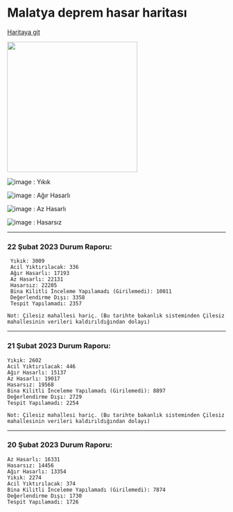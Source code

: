 # Malatya deprem hasar haritası

[Haritaya git](https://xnart.github.io/hasar-harita-malatya/)

<img src="https://user-images.githubusercontent.com/5033961/220190765-c61f69bf-3d6a-45c0-b2cf-4977fb1737e4.png"  height="300">


![image](https://user-images.githubusercontent.com/5033961/220190452-ad618b09-481f-4b56-9043-ee3e64787b0f.png) : Yıkık

![image](https://user-images.githubusercontent.com/5033961/220190372-6b5f48c7-7a76-481b-bcf9-53031a0eaf3d.png) : Ağır Hasarlı

![image](https://user-images.githubusercontent.com/5033961/220190530-f91a244e-796e-4771-917c-928acd7c69f4.png) : Az Hasarlı

![image](https://user-images.githubusercontent.com/5033961/220190568-d62e391b-db16-4775-9c9b-a07a799deb9d.png) : Hasarsız

---

### 22 Şubat 2023 Durum Raporu:
```
 Yıkık: 3009
 Acil Yıktırılacak: 336
 Ağır Hasarlı: 17193
 Az Hasarlı: 22131
 Hasarsız: 22205
 Bina Kilitli İnceleme Yapılamadı (Girilemedi): 10011
 Değerlendirme Dışı: 3358
 Tespit Yapılamadı: 2357
 
Not: Çilesiz mahallesi hariç. (Bu tarihte bakanlık sisteminden Çilesiz mahallesinin verileri kaldırıldığından dolayı)
```

---

### 21 Şubat 2023 Durum Raporu:
```
Yıkık: 2602
Acil Yıktırılacak: 446
Ağır Hasarlı: 15137
Az Hasarlı: 19017
Hasarsız: 19568
Bina Kilitli İnceleme Yapılamadı (Girilemedi): 8897
Değerlendirme Dışı: 2729
Tespit Yapılamadı: 2254
 
Not: Çilesiz mahallesi hariç. (Bu tarihte bakanlık sisteminden Çilesiz mahallesinin verileri kaldırıldığından dolayı)
```

---

### 20 Şubat 2023 Durum Raporu:
```
Az Hasarlı: 16331
Hasarsız: 14456
Ağır Hasarlı: 13354
Yıkık: 2274
Acil Yıktırılacak: 374
Bina Kilitli İnceleme Yapılamadı (Girilemedi): 7874
Değerlendirme Dışı: 1730
Tespit Yapılamadı: 1726
```
